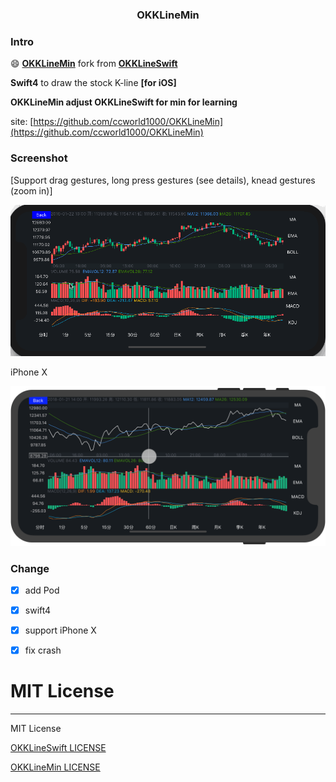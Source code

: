 <H3 align="center">OKKLineMin</H3>

### Intro

:smile: **[OKKLineMin](https://github.com/ccworld1000/OKKLineMin)** fork from **[OKKLineSwift](https://github.com/Herb-Sun/OKKLineSwift)** 

**Swift4** to draw the stock K-line  **[for iOS]**

**OKKLineMin adjust OKKLineSwift for min for learning**

site: [https://github.com/ccworld1000/OKKLineMin](https://github.com/ccworld1000/OKKLineMin)
### Screenshot

[Support drag gestures, long press gestures (see details), knead gestures (zoom in)]

![OKKLineMin](https://github.com/ccworld1000/OKKLineMin/blob/master/Screenshot/OKKLineMin.gif)

iPhone X

![X](https://github.com/ccworld1000/OKKLineMin/blob/master/Screenshot/X.png) 


### Change 
- [x] add Pod
- [x] swift4
- [x] support iPhone X
- [x] fix crash


# MIT License
***

MIT License

[OKKLineSwift LICENSE](LICENSE.MIT/LICENSE.OKKLineSwift.txt)

[OKKLineMin LICENSE](LICENSE.MIT/LICENSE.OKKLineMin.txt) 

